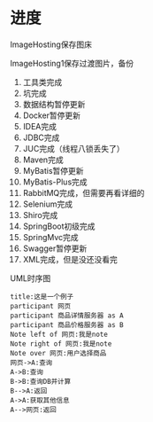 # 进度

ImageHosting保存图床

ImageHosting1保存过渡图片，备份




1. 工具类完成
2. 坑完成
3. 数据结构暂停更新
4. Docker暂停更新
5. IDEA完成
6. JDBC完成
7. JUC完成（线程八锁丢失了）
8. Maven完成
9. MyBatis暂停更新
10. MyBatis-Plus完成
11. RabbitMQ完成，但需要再看详细的
12. Selenium完成
13. Shiro完成
14. SpringBoot初级完成
15. SpringMvc完成
16. Swagger暂停更新
17. XML完成，但是没还没看完





UML时序图

```sequence
title:这是一个例子
participant 网页
participant 商品详情服务器 as A
participant 商品价格服务器 as B
Note left of 网页:我是note
Note right of 网页:我是note
Note over 网页:用户选择商品
网页->A:查询
A->B:查询
B->B:查询DB并计算
B-->A:返回
A->A:获取其他信息
A-->网页:返回

```


